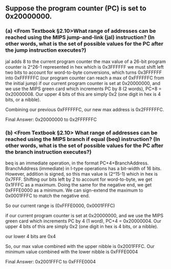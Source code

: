 ## Suppose the program counter (PC) is set to 0x20000000.
### (a) <From Textbook §2.10>What range of addresses can be reached using the MIPS jump-and-link (jal) instruction? (In other words, what is the set of possible values for the PC after the jump instruction executes?)
jal adds 8 to the current program counter
the max value of a 26-bit program counter is 2^26-1 represented in hex which is 0x3FFFFFF
we must shift left two bits to account for word-to-byte conversions, which turns 
0x3FFFFFF into 0xFFFFFFC (our program counter can reach a max of 0xFFFFFFC from the initial jump)
if our current program counter is set at 0x20000000, and we use the MIPS green card which 
increments PC by 8 (2 words), PC+8 = 0x20000008. Our upper 4 bits of this are simply 0x2 (one digit in hex is 4 bits, or a nibble).

Combining our previous 0xFFFFFFC, our new max address is 0x2FFFFFFC. 

Final Answer: 0x20000000 to 0x2FFFFFFC


### (b) <From Textbook §2.10> What range of addresses can be reached using the MIPS branch if equal (beq) instruction? (In other words, what is the set of possible values for the PC after the branch instruction executes?)

beq is an immediate operation, in the format PC+4+BranchAddress. BranchAddress (immediate)
in I-type operations has a bit-width of 16 bits. However, addition is signed, so this max value is (2^15-1) which in hex is 0x7FFF. Shifting our bits left by 2 to account for word-to-byte, we get 0x1FFFC as a maximum. Doing the same for the negative end, we get 0xFFFE0000 as a minimum.
We can sign-extend the maximum to 0x0001FFFC to match the negative end.

So our current range is (0xFFFE0000, 0x0001FFFC)

if our current program counter is set at 0x20000000, and we use the MIPS green card which 
increments PC by 4 (1 word), PC+4 = 0x20000004. Our upper 4 bits of this are simply 0x2 (one digit in hex is 4 bits, or a nibble).

our lower 4 bits are 0x4

So, our max value combined with the upper nibble is 0x2001FFFC. 
Our minimum value combined with the lower nibble is 0xFFFE0004

Final Answer: 0x2001FFFC to 0xFFFE0004
